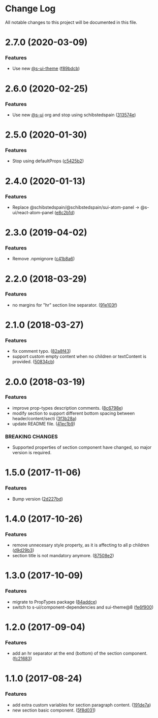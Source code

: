 # Change Log

All notable changes to this project will be documented in this file.

# 2.7.0 (2020-03-09)


### Features

* Use new [@s-ui-theme](https://github.com/s-ui-theme) ([f89bdcb](https://github.com/SUI-Components/schibsted-spain-components/commit/f89bdcb027f3348d53c250f32abbb4f5bc6bcb04))



# 2.6.0 (2020-02-25)


### Features

* Use new [@s-ui](https://github.com/s-ui) org and stop using schibstedspain ([313574e](https://github.com/SUI-Components/schibsted-spain-components/commit/313574e4352cec7abd07c09566a5548062d3488f))



# 2.5.0 (2020-01-30)


### Features

* Stop using defaultProps ([c5425b2](https://github.com/SUI-Components/schibsted-spain-components/commit/c5425b2806df4b2d35b103344204fcaccf0ae537))



# 2.4.0 (2020-01-13)


### Features

* Replace @schibstedspain/@schibstedspain/sui-atom-panel -> @s-ui/react-atom-panel ([e8c2b1d](https://github.com/SUI-Components/schibsted-spain-components/commit/e8c2b1d97e8bf278b70fbf1e39bdc7457fed0990))



# 2.3.0 (2019-04-02)


### Features

* Remove .npmignore ([c41b8a6](https://github.com/SUI-Components/schibsted-spain-components/commit/c41b8a658ec9e0491f6633855d032eeef081ab3f))



# 2.2.0 (2018-03-29)


### Features

* no margins for "hr" section line separator. ([91e103f](https://github.com/SUI-Components/schibsted-spain-components/commit/91e103f194b9ea39b8c4b5ebc69bd529b769c791))



# 2.1.0 (2018-03-27)


### Features

* fix comment typo. ([82a8f43](https://github.com/SUI-Components/schibsted-spain-components/commit/82a8f4324991cd33875301a29454f4dd0feeaafb))
* support custom empty content when no children or textContent is provided. ([50834cb](https://github.com/SUI-Components/schibsted-spain-components/commit/50834cb981aafdefadefd514ba214024098990f8))



# 2.0.0 (2018-03-19)


### Features

* improve prop-types description comments. ([8c6798e](https://github.com/SUI-Components/schibsted-spain-components/commit/8c6798e4bce12d840cbded04240eaf791748ff68))
* modify section to support different bottom spacing between header/content/secti ([3f3b28a](https://github.com/SUI-Components/schibsted-spain-components/commit/3f3b28a6fb847c0b53a111f790b25666be367c54))
* update README file. ([41ec1b9](https://github.com/SUI-Components/schibsted-spain-components/commit/41ec1b997f77c51b92edb190fe86dc7882d99541))


### BREAKING CHANGES

* Supported properties of section component have changed, so major version is required.



# 1.5.0 (2017-11-06)


### Features

* Bump version ([2d227bd](https://github.com/SUI-Components/schibsted-spain-components/commit/2d227bd067b0cb1bc74c339624ac3118bf5cc79d))



# 1.4.0 (2017-10-26)


### Features

* remove unnecesary style property, as it is affecting to all p children ([d9d29b3](https://github.com/SUI-Components/schibsted-spain-components/commit/d9d29b30a1da7d275b886c10c4811e17f62df47d))
* section title is not mandatory anymore. ([87508e2](https://github.com/SUI-Components/schibsted-spain-components/commit/87508e25a8634476c9c0e6b37538ddbd05550298))



# 1.3.0 (2017-10-09)


### Features

* migrate to PropTypes package ([84addce](https://github.com/SUI-Components/schibsted-spain-components/commit/84addcef83c4e485a9f49ace266ec4bb9209ff86))
* switch to s-ui/component-dependencies and sui-theme@8 ([fe6f900](https://github.com/SUI-Components/schibsted-spain-components/commit/fe6f9005b7113af8f0c5896e23f0f0400493b47d))



# 1.2.0 (2017-09-04)


### Features

* add an hr separator at the end (bottom) of the section component. ([fc21683](https://github.com/SUI-Components/schibsted-spain-components/commit/fc21683c89ebf78952b13e92bd9a9928095afc16))



# 1.1.0 (2017-08-24)


### Features

* add extra custom variables for section paragraph content. ([191de7a](https://github.com/SUI-Components/schibsted-spain-components/commit/191de7a994558ce8455d1b0fb8175ab7228b5b7b))
* new section basic component. ([5f8d031](https://github.com/SUI-Components/schibsted-spain-components/commit/5f8d031f22834c15f14af59dfeebbb70e0302dfd))



